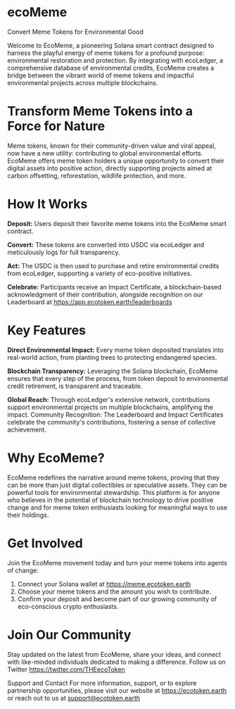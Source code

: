 # ecoMeme
Convert Meme Tokens for Environmental Good

Welcome to EcoMeme, a pioneering Solana smart contract designed to harness the playful energy of meme tokens for a profound purpose: environmental restoration and protection. By integrating with ecoLedger, a comprehensive database of environmental credits, EcoMeme creates a bridge between the vibrant world of meme tokens and impactful environmental projects across multiple blockchains.

# Transform Meme Tokens into a Force for Nature
Meme tokens, known for their community-driven value and viral appeal, now have a new utility: contributing to global environmental efforts. EcoMeme offers meme token holders a unique opportunity to convert their digital assets into positive action, directly supporting projects aimed at carbon offsetting, reforestation, wildlife protection, and more.

# How It Works

**Deposit:** Users deposit their favorite meme tokens into the EcoMeme smart contract.

**Convert:** These tokens are converted into USDC via ecoLedger and meticulously logs for full transparency.

**Act:** The USDC is then used to purchase and retire environmental credits from ecoLedger, supporting a variety of eco-positive initiatives.

**Celebrate:** Participants receive an Impact Certificate, a blockchain-based acknowledgment of their contribution, alongside recognition on our Leaderboard at https://app.ecotoken.earth/leaderboards

# Key Features
**Direct Environmental Impact:** Every meme token deposited translates into real-world action, from planting trees to protecting endangered species.

**Blockchain Transparency:** Leveraging the Solana blockchain, EcoMeme ensures that every step of the process, from token deposit to environmental credit retirement, is transparent and traceable.

**Global Reach:** Through ecoLedger's extensive network, contributions support environmental projects on multiple blockchains, amplifying the impact.
Community Recognition: The Leaderboard and Impact Certificates celebrate the community's contributions, fostering a sense of collective achievement.

# Why EcoMeme?
EcoMeme redefines the narrative around meme tokens, proving that they can be more than just digital collectibles or speculative assets. They can be powerful tools for environmental stewardship. This platform is for anyone who believes in the potential of blockchain technology to drive positive change and for meme token enthusiasts looking for meaningful ways to use their holdings.

# Get Involved
Join the EcoMeme movement today and turn your meme tokens into agents of change:

1. Connect your Solana wallet at https://meme.ecotoken.earth
2. Choose your meme tokens and the amount you wish to contribute.
3. Confirm your deposit and become part of our growing community of eco-conscious crypto enthusiasts.

# Join Our Community
Stay updated on the latest from EcoMeme, share your ideas, and connect with like-minded individuals dedicated to making a difference. Follow us on Twitter https://twitter.com/THEecoToken

Support and Contact
For more information, support, or to explore partnership opportunities, please visit our website at https://ecotoken.earth or reach out to us at support@ecotoken.earth